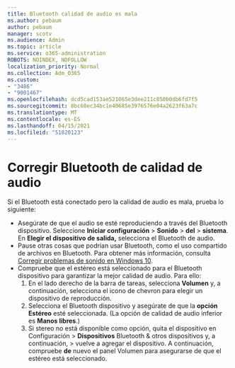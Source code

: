 ```yaml
---
title: Bluetooth calidad de audio es mala
ms.author: pebaum
author: pebaum
manager: scotv
ms.audience: Admin
ms.topic: article
ms.service: o365-administration
ROBOTS: NOINDEX, NOFOLLOW
localization_priority: Normal
ms.collection: Adm_O365
ms.custom:
- "3486"
- "9001467"
ms.openlocfilehash: dcd5cad153ae521065e3dee211c850b0db6fd7f5
ms.sourcegitcommit: 8bc60ec34bc1e40685e3976576e04a2623f63a7c
ms.translationtype: MT
ms.contentlocale: es-ES
ms.lasthandoff: 04/15/2021
ms.locfileid: "51820123"
---
```

# <a name="fix-bluetooth-audio-quality-issue"></a>Corregir Bluetooth de calidad de audio

Si el Bluetooth está conectado pero la calidad de audio es mala, prueba lo siguiente:

- Asegúrate de que el audio se esté reproduciendo a través del Bluetooth dispositivo. Seleccione **Iniciar configuración**  >  **Sonido**  >  **del**  >  **sistema**. En **Elegir el dispositivo de salida,** selecciona el Bluetooth de audio.
- Pause otras cosas que podrían usar Bluetooth, como el uso compartido de archivos en Bluetooth. Para obtener más información, consulta [Corregir problemas de sonido en Windows 10](https://support.microsoft.com/help/4520288/windows-10-fix-sound-problems).
- Compruebe que el estéreo está seleccionado para el Bluetooth dispositivo para garantizar la mejor calidad de audio. Para ello: 
    1. En el lado derecho de la barra de tareas, selecciona **Volumen** y, a continuación, selecciona el icono de chevron para elegir un dispositivo de reproducción.
    2. Selecciona el Bluetooth dispositivo y asegúrate de que la **opción Estéreo** esté seleccionada. (La opción de calidad de audio inferior es **Manos libres**.)
    3. Si stereo no está disponible como opción, quita el dispositivo en Configuración   >  **Dispositivos** Bluetooth & otros dispositivos y, a continuación,  >  vuelve a agregar el dispositivo. A continuación, compruebe **de** nuevo el panel Volumen para asegurarse de que el estéreo está seleccionado.

